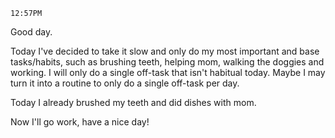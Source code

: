 `12:57PM`

Good day.

Today I've decided to take it slow and only do my most important and base tasks/habits, such as brushing teeth, helping mom, walking the doggies and working. I will only do a single off-task that isn't habitual today. Maybe I may turn it into a routine to only do a single off-task per day.

Today I already brushed my teeth and did dishes with mom.

Now I'll go work, have a nice day!